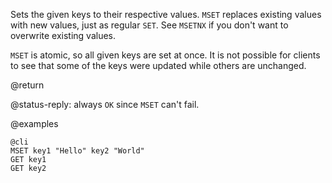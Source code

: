Sets the given keys to their respective values.
`MSET` replaces existing values with new values, just as regular `SET`.
See `MSETNX` if you don't want to overwrite existing values.

`MSET` is atomic, so all given keys are set at once.
It is not possible for clients to see that some of the keys were updated while
others are unchanged.

@return

@status-reply: always `OK` since `MSET` can't fail.

@examples

    @cli
    MSET key1 "Hello" key2 "World"
    GET key1
    GET key2
